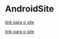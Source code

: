 # AndroidSite
<a href="https://kduferreira.github.io/AndroidSite/teste/index.html">link para o site</a>

<a href="https://kduferreira.github.io/AndroidSite/projeto-cordel/index.html">link para o site</a>
